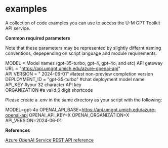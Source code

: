 # examples
A collection of code examples you can use to access the U-M GPT Toolkit API service.  

**Common required parameters**  
  
Note that these parameters may be represented by slightly differnt naming conventions, depepending on script language and module requirements.  
   
MODEL = Model names (gpt-35-turbo, gpt-4, gpt-4o, and etc)
API gateway URL = "https://api.umgpt.umich.edu/azure-openai-api"  
API VERSION = " 2024-06-01" #latest non-preview completion version  
DEPLOYMENT_ID = "gpt-35-turbo" #chat deployment model name  
API_KEY #your 32 character API key  
ORGANIZATION #a valid 6 digit shortcode  

Please create a .env in the same directory as your script with the following:


MODEL=gpt-4o
OPENAI_API_BASE=https://api.umgpt.umich.edu/azure-openai-api
OPENAI_API_KEY=X
OPENAI_ORGANIZATION=X
API_VERSION=2024-06-01


**References**  
  
[Azure OpenAI Service REST API reference](https://learn.microsoft.com/en-us/azure/ai-services/openai/reference)
